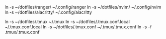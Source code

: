 ln -s ~/dotfiles/ranger/ ~/.config/ranger
ln -s ~/dotfiles/nvim/ ~/.config/nvim
ln -s ~/dotfiles/alacritty/ ~/.config/alacritty

ln -s ~/dotfiles/.tmux ~/.tmux
ln -s ~/dotfiles/.tmux.conf.local ~/.tmux.conf.local
ln -s ~/dotfiles/.tmux.conf ~/.tmux/.tmux.conf
ln -s -f .tmux/.tmux.conf
